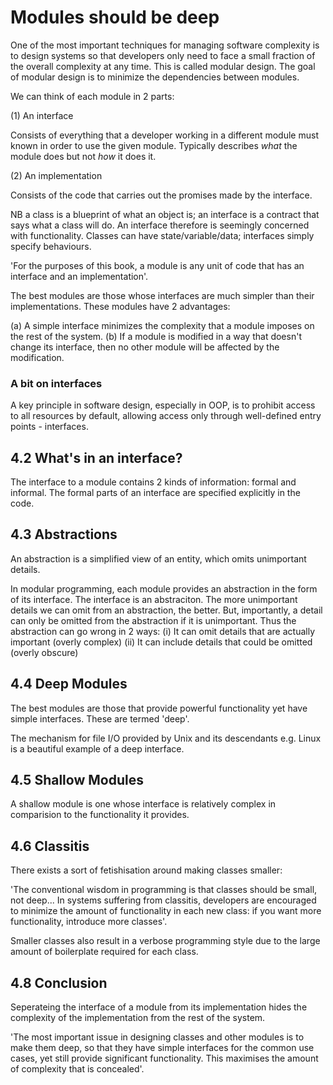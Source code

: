 # Modules should be deep

One of the most important techniques for managing software complexity is to design systems so that developers only need to face a small fraction of the overall complexity at any time. This is called modular design. The goal of modular design is to minimize the dependencies between modules. 

We can think of each module in 2 parts:

(1) An interface

Consists of everything that a developer working in a different module must known in order to use the given module.
Typically describes *what* the module does but not *how* it does it. 

(2) An implementation

Consists of the code that carries out the promises made by the interface. 

NB a class is a blueprint of what an object is; an interface is a contract that says what a class will do. An interface therefore is seemingly concerned with functionality. Classes can have state/variable/data; interfaces simply specify behaviours.

'For the purposes of this book, a module is any unit of code that has an interface and an implementation'. 

The best modules are those whose interfaces are much simpler than their implementations. These modules have 2 advantages:

(a) A simple interface minimizes the complexity that a module imposes on the rest of the system.
(b) If a module is modified in a way that doesn't change its interface, then no other module will be affected by the modification. 

### A bit on interfaces

A key principle in software design, especially in OOP, is to prohibit access to all resources by default, allowing access only through well-defined entry points - interfaces. 

## 4.2 What's in an interface?

The interface to a module contains 2 kinds of information: formal and informal. The formal parts of an interface are specified explicitly in the code.

## 4.3 Abstractions

An abstraction is a simplified view of an entity, which omits unimportant details. 

In modular programming, each module provides an abstraction in the form of its interface. The interface is an abstraciton. The more unimportant details we can omit from an abstraction, the better. But, importantly, a detail can only be omitted from the abstraction if it is unimportant. Thus the abstraction can go wrong in 2 ways:
(i) It can omit details that are actually important (overly complex)
(ii) It can include details that could be omitted (overly obscure)

## 4.4 Deep Modules

The best modules are those that provide powerful functionality yet have simple interfaces. These are termed 'deep'. 

The mechanism for file I/O provided by Unix and its descendants e.g. Linux is a beautiful example of a deep interface. 

## 4.5 Shallow Modules

A shallow module is one whose interface is relatively complex in comparision to the functionality it provides. 

## 4.6 Classitis

There exists a sort of fetishisation around making classes smaller:

'The conventional wisdom in programming is that classes should be small, not deep... In systems suffering from classitis, developers are encouraged to minimize the amount of functionality in each new class: if you want more functionality, introduce more classes'. 

Smaller classes also result in a verbose programming style due to the large amount of boilerplate required for each class. 

## 4.8 Conclusion

Seperateing the interface of a module from its implementation hides the complexity of the implementation from the rest of the system. 

'The most important issue in designing classes and other modules is to make them deep, so that they have simple interfaces for the common use cases, yet still provide significant functionality. This maximises the amount of complexity that is concealed'. 


